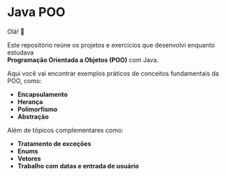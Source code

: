 # Java POO

Olá! 👋

Este repositório reúne os projetos e exercícios que desenvolvi enquanto estudava  
**Programação Orientada a Objetos (POO)** com Java.

Aqui você vai encontrar exemplos práticos de conceitos fundamentais da POO, como:

- **Encapsulamento**
- **Herança**
- **Polimorfismo**
- **Abstração**

Além de tópicos complementares como:

- **Tratamento de exceções**
- **Enums**
- **Vetores**
- **Trabalho com datas e entrada de usuário** 